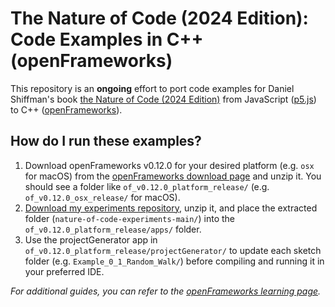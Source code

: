 # The Nature of Code (2024 Edition): Code Examples in C++ (openFrameworks)

This repository is an **ongoing** effort to port code examples for Daniel Shiffman's book [the Nature of Code (2024 Edition)](https://natureofcode.com/) from JavaScript ([p5.js](https://p5js.org/)) to C++ ([openFrameworks](https://openframeworks.cc/)).

## How do I run these examples?

1. Download openFrameworks v0.12.0 for your desired platform (e.g. `osx` for macOS) from the [openFrameworks download page](https://openframeworks.cc/download/) and unzip it. You should see a folder like `of_v0.12.0_platform_release/` (e.g. `of_v0.12.0_osx_release/` for macOS).
2. [Download my experiments repository](https://github.com/jackbdu/computer-graphics/archive/refs/heads/main.zip), unzip it, and place the extracted folder (`nature-of-code-experiments-main/`) into the `of_v0.12.0_platform_release/apps/` folder.
3. Use the projectGenerator app in `of_v0.12.0_platform_release/projectGenerator/` to update each sketch folder (e.g. `Example_0_1_Random_Walk/`) before compiling and running it in your preferred IDE.

_For additional guides, you can refer to the [openFrameworks learning page](https://openframeworks.cc/learning/)._
